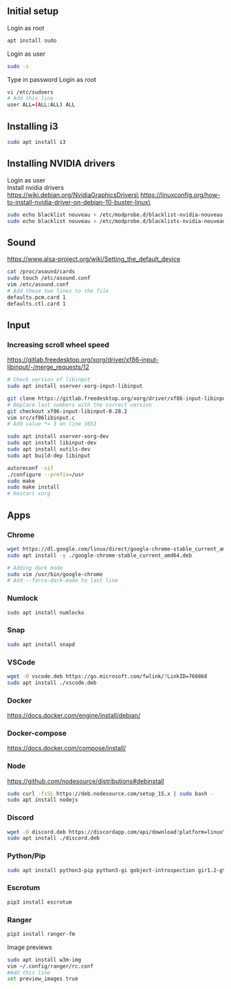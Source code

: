 ## Initial setup

Login as root

```sh
apt install sudo
```

Login as user

```sh
sudo -s
```

Type in password
Login as root

```sh
vi /etc/sudoers
# Add this line
user ALL=(ALL:ALL) ALL
```

## Installing i3

```sh
sudo apt install i3
```

## Installing NVIDIA drivers

Login as user\
Install nvidia drivers\
https://wiki.debian.org/NvidiaGraphicsDrivers\
https://linuxconfig.org/how-to-install-nvidia-driver-on-debian-10-buster-linux\

```sh
sudo echo blacklist nouveau > /etc/modprobe.d/blacklist-nvidia-nouveau.conf
sudo echo blacklist nouveau > /etc/modprobe.d/blacklists-nvidia-nouveau.conf
```

## Sound

https://www.alsa-project.org/wiki/Setting_the_default_device

```sh
cat /proc/asound/cards
sudo touch /etc/asound.conf
vim /etc/asound.conf
# Add these two lines to the file
defaults.pcm.card 1
defaults.ctl.card 1
```

## Input

### Increasing scroll wheel speed

https://gitlab.freedesktop.org/xorg/driver/xf86-input-libinput/-/merge_requests/12

```sh
# Check version of libinput
sudo apt install xserver-xorg-input-libinput

git clone https://gitlab.freedesktop.org/xorg/driver/xf86-input-libinput.git
# Replace last numbers with the correct version
git checkout xf86-input-libinput-0.28.2
vim src/xf86libinput.c
# Add value *= 3 on line 1653

sudo apt install xserver-xorg-dev
sudo apt install libinput-dev
sudo apt install xutils-dev
sudo apt build-dep libinput

autoreconf -vif
./configure --prefix=/usr
sudo make
sudo make install
# Restart xorg
```

## Apps

### Chrome

```sh
wget https://dl.google.com/linux/direct/google-chrome-stable_current_amd64.deb
sudo apt install -y ./google-chrome-stable_current_amd64.deb

# Adding dark mode
sudo vim /usr/bin/google-chrome
# Add --force-dark-mode to last line
```

### Numlock

```sh
sudo apt install numlockx
```

### Snap

```sh
sudo apt install snapd
```

### VSCode

```sh
wget -O vscode.deb https://go.microsoft.com/fwlink/?LinkID=760868
sudo apt install ./vscode.deb
```

### Docker

https://docs.docker.com/engine/install/debian/

### Docker-compose

https://docs.docker.com/compose/install/

### Node

https://github.com/nodesource/distributions#debinstall

```sh
sudo curl -fsSL https://deb.nodesource.com/setup_15.x | sudo bash -
sudo apt install nodejs
```

### Discord

```sh
wget -O discord.deb https://discordapp.com/api/download?platform=linux\&format=deb
sudo apt install ./discord.deb
```

### Python/Pip

```sh
sudo apt install python3-pip python3-gi gobject-introspection gir1.2-gtk-3.0 python3-numpy python3-gi-cairo libcairo2-dev
```

### Escrotum

```sh
pip3 install escrotum
```

### Ranger

```sh
pip3 install ranger-fm
```

Image previews

```sh
sudo apt install w3m-img
vim ~/.config/ranger/rc.conf
#Add this line
set preview_images true
```
